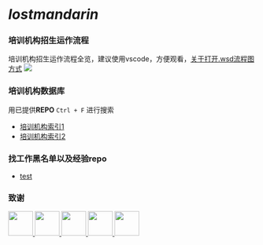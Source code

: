# ***lostmandarin***

### 培训机构招生运作流程

培训机构招生运作流程全览，建议使用vscode，方便观看，[关于打开.wsd流程图方式](https://github.com/loremwalker/LostMandarin/blob/master/%E5%AE%89%E8%A3%85%E6%95%99%E7%A8%8B.md)
![](https://i.postimg.cc/rpmHkMLr/2019-04-05-233908.png)

### 培训机构数据库

用已提供**REPO** `Ctrl + F` 进行搜索

* [培训机构索引1](https://github.com/ZGWS88/TI/blob/master/List.txt)
* [培训机构索引2](https://github.com/dimonwei/ItTrainingInstitutions/blob/master/FIT.json)

### 找工作黑名单以及经验repo

* [test](https://github.com/shengxinjing/programmer-job-blacklist)

### 致谢

<a href="https://github.com/OCNYang">
    <img src="https://avatars3.githubusercontent.com/u/17774386?s=400&v=4" width="50px">
</a> 

<a href="https://github.com/ZGWS88">
    <img src="https://avatars1.githubusercontent.com/u/8995393?s=400&v=4" width="50px">
</a>

<a href="https://github.com/dimonwei">
    <img src="https://avatars1.githubusercontent.com/u/10898084?s=400&v=4" width="50px">
</a>

<a href="https://github.com/shengxinjing">
    <img src="https://avatars0.githubusercontent.com/u/1905176?s=400&v=4" width="50px">
</a>

<a href="https://github.com/loremwalker">
    <img src="https://avatars1.githubusercontent.com/u/35732922?s=400&u=860437c0da02d577fdd546c8f3bfd305539c388f&v=4" width="50px">
</a>
